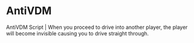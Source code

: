 # AntiVDM
AntiVDM Script | When you proceed to drive into another player, the player will become invisible causing you to drive straight through.
